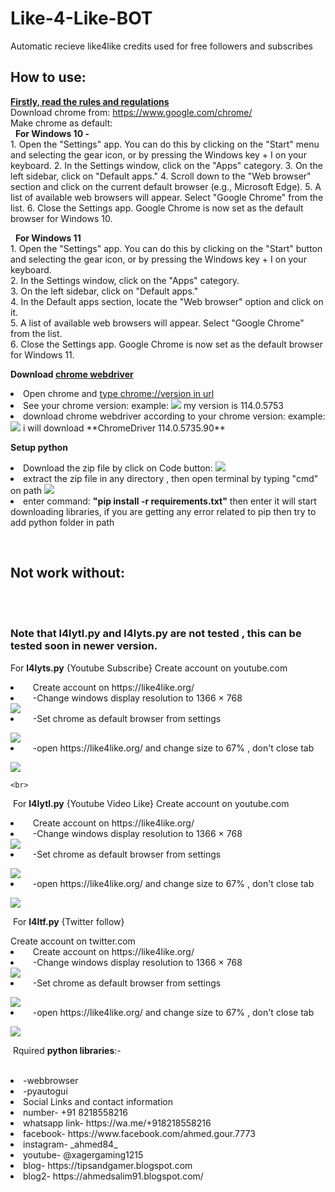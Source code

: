 # Like-4-Like-BOT
Automatic recieve like4like credits used for free followers and subscribes
<h2>How to use:</h2>
<p>
 <a href="#rules"> <b>Firstly, read the rules and regulations</b></a>
<br>
 Download chrome from: <a href="https://www.google.com/chrome/?brand=CHBD&gclid=CjwKCAjwkLCkBhA9EiwAka9QRsTqVi96zm5W0V30BVikw7GKMWFRTU148QlVl4hc4DIqBJaGRd9fexoCKDEQAvD_BwE&gclsrc=aw.ds"> https://www.google.com/chrome/</a>
 <br>
 Make chrome as default:
 <br>
 &nbsp;&nbsp;<b>For Windows 10 -</b>
 <br>
   1. Open the "Settings" app. You can do this by clicking on the "Start" menu and selecting the gear icon, or by pressing the Windows key + I on your keyboard.
   2.  In the Settings window, click on the "Apps" category.
   3.  On the left sidebar, click on "Default apps."
   4.  Scroll down to the "Web browser" section and click on the current default browser (e.g., Microsoft Edge).
   5.  A list of available web browsers will appear. Select "Google Chrome" from the list.
   6.  Close the Settings app. Google Chrome is now set as the default browser for Windows 10.
</p>
<p>
&nbsp;&nbsp;<b>For Windows 11</b>
 
 <br>
   1. Open the "Settings" app. You can do this by clicking on the "Start" button and selecting the gear icon, or by pressing the Windows key + I on your keyboard.
 <br>
   2. In the Settings window, click on the "Apps" category.
 <br>
   3. On the left sidebar, click on "Default apps."
 <br>
   4. In the Default apps section, locate the "Web browser" option and click on it.
 <br>
   5. A list of available web browsers will appear. Select "Google Chrome" from the list.
 <br>
   6. Close the Settings app. Google Chrome is now set as the default browser for Windows 11.
</p>
<p>
 <b>Download <a href="https://chromedriver.chromium.org/downloads">chrome webdriver</a></b>
 <li>Open chrome and <a href="chrome://version">type chrome://version in url</a></li>
 <li>See your chrome version:
 example: <img src="https://github.com/ahmedsalim91/INSTAGRAM-L4L-BOT/assets/86109516/30e6a7c1-8828-4ddf-9d2a-e53c9b15749a" /> my version is 114.0.5753
 </li>
 <li>download chrome webdriver according to your chrome version: 
 example: <img src="https://github.com/ahmedsalim91/INSTAGRAM-L4L-BOT/assets/86109516/b734ede9-3e7f-4c00-80c3-82bb39642913" /> i will download **ChromeDriver 114.0.5735.90**
 </li>
</p>
<p>
 <b>Setup python</b>
 <li>Download the zip file by click on Code button:
 <img src="https://github.com/ahmedsalim91/INSTAGRAM-L4L-BOT/assets/86109516/64f785a4-9ded-41bc-9903-f51f6536390f"/>
 </li>
 <li>extract the zip file in any directory , then open terminal by typing "cmd" on path
 <img src="https://github.com/ahmedsalim91/INSTAGRAM-L4L-BOT/assets/86109516/82fa3c33-9858-4a9c-9449-e856ceee078b" />
 </li>
 <li>
  enter command: <b>"pip install -r requirements.txt"</b> then enter it will start downloading libraries, if you are getting any error related to pip then try to add python folder in path
  
 </li>
</p>
<br>
<h2 id="#rules">Not work without: </h2>
<br>
<br>
<h3>Note that l4lytl.py and l4lyts.py are not tested , this can be tested soon in newer version.</h3>

 <p>For <b>l4lyts.py</b> {Youtube Subscribe}</li>
<li&nbsp;&nbsp;&nbsp;&nbsp;>Create account on youtube.com </li>

<li>&nbsp;&nbsp;&nbsp;&nbsp;Create account on https://like4like.org/</li>
 
<li>&nbsp;&nbsp;&nbsp;&nbsp;-Change windows display resolution to 1366 × 768</li>
<img src="https://github.com/ahmedsalim91/Like-4-Like-BOT/assets/86109516/a3831bf2-78fd-40f1-a705-fa9d8822c003" />

<li>&nbsp;&nbsp;&nbsp;&nbsp;-Set chrome as default browser from settings</li></p>
<img src="https://github.com/ahmedsalim91/Like-4-Like-BOT/assets/86109516/69a1fa74-03e5-4067-a0df-cc8ce4b0cb84)" />
<li>&nbsp;&nbsp;&nbsp;&nbsp;-open https://like4like.org/ and change size to 67% , don't close tab</li></p>
<img src="https://github.com/ahmedsalim91/Like-4-Like-BOT/assets/86109516/ba73821c-e5ec-400e-aed9-e75f29613155" />

    <br>
<p>&nbsp;For <b>l4lytl.py</b> {Youtube Video Like}
<li&nbsp;&nbsp;&nbsp;&nbsp;>Create account on youtube.com </li>
 
<li>&nbsp;&nbsp;&nbsp;&nbsp;Create account on https://like4like.org/</li>
 
<li>&nbsp;&nbsp;&nbsp;&nbsp;-Change windows display resolution to 1366 × 768</li>
<img src="https://github.com/ahmedsalim91/Like-4-Like-BOT/assets/86109516/a3831bf2-78fd-40f1-a705-fa9d8822c003" />

<li>&nbsp;&nbsp;&nbsp;&nbsp;-Set chrome as default browser from settings</li></p>
<img src="https://github.com/ahmedsalim91/Like-4-Like-BOT/assets/86109516/69a1fa74-03e5-4067-a0df-cc8ce4b0cb84)" />
<li>&nbsp;&nbsp;&nbsp;&nbsp;-open https://like4like.org/ and change size to 67% , don't close tab</li></p>
<img src="https://github.com/ahmedsalim91/Like-4-Like-BOT/assets/86109516/ba73821c-e5ec-400e-aed9-e75f29613155" />
   <br>
<p>&nbsp;For <b>l4ltf.py</b>  {Twitter follow}</p>
<li&nbsp;&nbsp;&nbsp;&nbsp;>Create account on twitter.com </li>

<li>&nbsp;&nbsp;&nbsp;&nbsp;Create account on https://like4like.org/</li>
 
<li>&nbsp;&nbsp;&nbsp;&nbsp;-Change windows display resolution to 1366 × 768</li>
<img src="https://github.com/ahmedsalim91/Like-4-Like-BOT/assets/86109516/a3831bf2-78fd-40f1-a705-fa9d8822c003" />

<li>&nbsp;&nbsp;&nbsp;&nbsp;-Set chrome as default browser from settings</li></p>
<img src="https://github.com/ahmedsalim91/Like-4-Like-BOT/assets/86109516/69a1fa74-03e5-4067-a0df-cc8ce4b0cb84)" />
<li>&nbsp;&nbsp;&nbsp;&nbsp;-open https://like4like.org/ and change size to 67% , don't close tab</li></p>
<img src="https://github.com/ahmedsalim91/Like-4-Like-BOT/assets/86109516/ba73821c-e5ec-400e-aed9-e75f29613155" />
    </p>
<p>&nbsp;Rquired <b>python libraries</b>:-</p>
<br>
<li>-webbrowser</li>
<li>-pyautogui</li>

<li>Social Links and contact information</li>
<li>number- +91 8218558216</li>
<li>whatsapp link- https://wa.me/+918218558216</li>
<li>facebook- https://www.facebook.com/ahmed.gour.7773</li>
<li>instagram- _ahmed84_</li>
<li>youtube- @xagergaming1215</li>
<li>blog- https://tipsandgamer.blogspot.com</li>
<li>blog2- https://ahmedsalim91.blogspot.com/</li>
